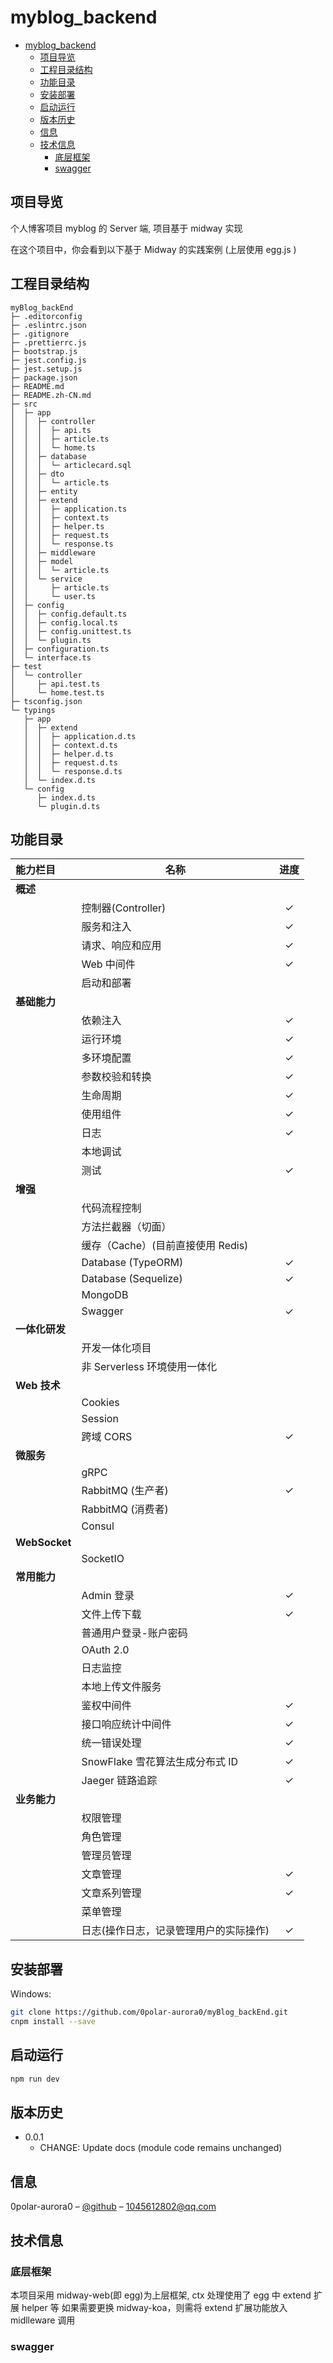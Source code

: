# myblog_backend

- [myblog_backend](#myblog_backend)
  - [项目导览](#项目导览)
  - [工程目录结构](#工程目录结构)
  - [功能目录](#功能目录)
  - [安装部署](#安装部署)
  - [启动运行](#启动运行)
  - [版本历史](#版本历史)
  - [信息](#信息)
  - [技术信息](#技术信息)
    - [底层框架](#底层框架)
    - [swagger](#swagger)

## 项目导览

个人博客项目 myblog 的 Server 端, 项目基于 midway 实现

在这个项目中，你会看到以下基于 Midway 的实践案例 (上层使用 egg.js )

## 工程目录结构

```
myBlog_backEnd
├─ .editorconfig
├─ .eslintrc.json
├─ .gitignore
├─ .prettierrc.js
├─ bootstrap.js
├─ jest.config.js
├─ jest.setup.js
├─ package.json
├─ README.md
├─ README.zh-CN.md
├─ src
│  ├─ app
│  │  ├─ controller
│  │  │  ├─ api.ts
│  │  │  ├─ article.ts
│  │  │  └─ home.ts
│  │  ├─ database
│  │  │  └─ articlecard.sql
│  │  ├─ dto
│  │  │  └─ article.ts
│  │  ├─ entity
│  │  ├─ extend
│  │  │  ├─ application.ts
│  │  │  ├─ context.ts
│  │  │  ├─ helper.ts
│  │  │  ├─ request.ts
│  │  │  └─ response.ts
│  │  ├─ middleware
│  │  ├─ model
│  │  │  └─ article.ts
│  │  └─ service
│  │     ├─ article.ts
│  │     └─ user.ts
│  ├─ config
│  │  ├─ config.default.ts
│  │  ├─ config.local.ts
│  │  ├─ config.unittest.ts
│  │  └─ plugin.ts
│  ├─ configuration.ts
│  └─ interface.ts
├─ test
│  └─ controller
│     ├─ api.test.ts
│     └─ home.test.ts
├─ tsconfig.json
└─ typings
   ├─ app
   │  ├─ extend
   │  │  ├─ application.d.ts
   │  │  ├─ context.d.ts
   │  │  ├─ helper.d.ts
   │  │  ├─ request.d.ts
   │  │  └─ response.d.ts
   │  └─ index.d.ts
   └─ config
      ├─ index.d.ts
      └─ plugin.d.ts

```

## 功能目录

| 能力栏目       | 名称                                   | 进度 |
| :------------- | -------------------------------------- | :--: |
| **概述**       |                                        |      |
|                | 控制器(Controller)                     |  ✓   |
|                | 服务和注入                             |  ✓   |
|                | 请求、响应和应用                       |  ✓   |
|                | Web 中间件                             |  ✓   |
|                | 启动和部署                             |      |
| **基础能力**   |                                        |      |
|                | 依赖注入                               |  ✓   |
|                | 运行环境                               |  ✓   |
|                | 多环境配置                             |  ✓   |
|                | 参数校验和转换                         |  ✓   |
|                | 生命周期                               |  ✓   |
|                | 使用组件                               |  ✓   |
|                | 日志                                   |  ✓   |
|                | 本地调试                               |      |
|                | 测试                                   |  ✓   |
| **增强**       |                                        |      |
|                | 代码流程控制                           |      |
|                | 方法拦截器（切面）                     |      |
|                | 缓存（Cache）(目前直接使用 Redis)      |      |
|                | Database (TypeORM)                     |  ✓   |
|                | Database (Sequelize)                   |  ✓   |
|                | MongoDB                                |      |
|                | Swagger                                |  ✓   |
| **一体化研发** |                                        |      |
|                | 开发一体化项目                         |      |
|                | 非 Serverless 环境使用一体化           |      |
| **Web 技术**   |                                        |      |
|                | Cookies                                |      |
|                | Session                                |      |
|                | 跨域 CORS                              |  ✓   |
| **微服务**     |                                        |      |
|                | gRPC                                   |      |
|                | RabbitMQ (生产者)                      |  ✓   |
|                | RabbitMQ (消费者)                      |      |
|                | Consul                                 |      |
| **WebSocket**  |                                        |      |
|                | SocketIO                               |      |
| **常用能力**   |                                        |      |
|                | Admin 登录                             |  ✓   |
|                | 文件上传下载                           |  ✓   |
|                | 普通用户登录-账户密码                  |      |
|                | OAuth 2.0                              |      |
|                | 日志监控                               |      |
|                | 本地上传文件服务                       |      |
|                | 鉴权中间件                             |  ✓   |
|                | 接口响应统计中间件                     |  ✓   |
|                | 统一错误处理                           |  ✓   |
|                | SnowFlake 雪花算法生成分布式 ID        |  ✓   |
|                | Jaeger 链路追踪                        |  ✓   |
| **业务能力**   |                                        |      |
|                | 权限管理                               |      |
|                | 角色管理                               |      |
|                | 管理员管理                             |      |
|                | 文章管理                               |  ✓   |
|                | 文章系列管理                           |  ✓   |
|                | 菜单管理                               |      |
|                | 日志(操作日志，记录管理用户的实际操作) |  ✓   |

## 安装部署

<!--
OS X & Linux:0

```sh
git clone https://github.com/0polar-aurora0/myBlog_backEnd.git
npm install --save
``` -->

Windows:

```sh
git clone https://github.com/0polar-aurora0/myBlog_backEnd.git
cnpm install --save
```

## 启动运行

```sh
npm run dev
```

## 版本历史

- 0.0.1
  - CHANGE: Update docs (module code remains unchanged)

## 信息

0polar-aurora0 – [@github](https://github.com/0polar-aurora0) – 1045612802@qq.com

## 技术信息

### 底层框架

本项目采用 midway-web(即 egg)为上层框架, ctx 处理使用了 egg 中 extend 扩展 helper 等
如果需要更换 midway-koa，则需将 extend 扩展功能放入 midlleware 调用

### swagger

